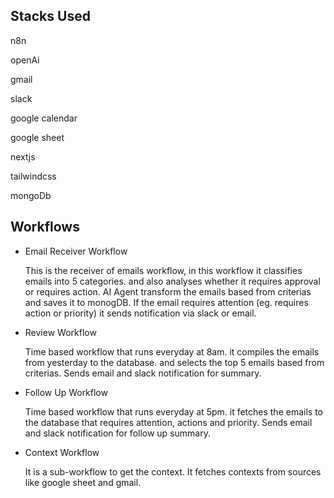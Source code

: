 ## Stacks Used
 n8n
 
 openAi
 
 gmail
 
 slack
 
 google calendar
 
 google sheet
 
 nextjs
 
 tailwindcss
 
 mongoDb

## Workflows
  - Email Receiver Workflow

    This is the receiver of emails workflow, in this workflow it classifies emails into 5 categories. and also analyses whether it requires approval or requires action.
    AI Agent transform the emails based from criterias and saves it to monogDB.
    If the email requires attention (eg. requires action or priority) it sends notification via slack or email.
    
    

  - Review Workflow

    Time based workflow that runs everyday at 8am. it compiles the emails from yesterday to the database. and selects the top 5 emails based from criterias.
    Sends email and slack notification for summary.
    

    
  - Follow Up Workflow

    Time based workflow that runs everyday at 5pm. it fetches the emails to the database that requires attention, actions and priority.
    Sends email and slack notification for follow up summary.
    
    
    
  - Context Workflow

    It is a sub-workflow to get the context. It fetches contexts from sources like google sheet and gmail.
